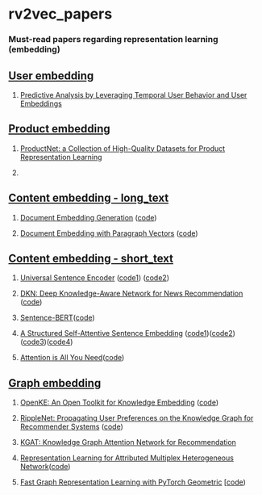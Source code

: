 # rv2vec_papers

### Must-read papers regarding representation learning (embedding)


## [User embedding](#content)

1. [Predictive Analysis by Leveraging Temporal User Behavior and
User Embeddings](http://ryanrossi.com/pubs/CIKM18-pred-analysis-user-embeddings.pdf)

## [Product embedding](#content)

1. [ProductNet: a Collection of High-Quality Datasets for Product
Representation Learning](https://arxiv.org/pdf/1904.09037.pdf)

1. 

## [Content embedding - long_text](#content)
1. [Document Embedding Generation](https://arxiv.org/pdf/1607.05368v1.pdf)
([code](https://github.com/jhlau/doc2vec))

1. [Document Embedding with Paragraph Vectors](https://arxiv.org/pdf/1507.07998v1.pdf)
([code](https://github.com/inejc/paragraph-vectors))

## [Content embedding - short_text](#content)

1. [Universal Sentence Encoder](https://arxiv.org/pdf/1803.11175v2.pdf)
([code1](https://github.com/facebookresearch/InferSent))
([code2](https://github.com/facebookresearch/SentEval))

1. [DKN: Deep Knowledge-Aware Network for News Recommendation](https://arxiv.org/pdf/1801.08284.pdf)
([code](https://github.com/hwwang55/DKN))

1. [Sentence-BERT](https://arxiv.org/pdf/1908.10084v1.pdf)([code](https://github.com/UKPLab/sentence-transformers))

1. [A Structured Self-Attentive Sentence Embedding](https://arxiv.org/pdf/1703.03130v1.pdf)
([code1](https://github.com/facebookresearch/pytext))([code2](https://github.com/prakashpandey9/Text-Classification-Pytorch))
([code3](https://github.com/dmlc/gluon-nlp))([code4](https://github.com/ExplorerFreda/Structured-Self-Attentive-Sentence-Embedding))

1. [Attention is All You Need](https://arxiv.org/pdf/1706.03762.pdf)([code](https://github.com/jadore801120/attention-is-all-you-need-pytorch))

## [Graph embedding](#content)

1. [OpenKE: An Open Toolkit for Knowledge Embedding](https://www.aclweb.org/anthology/D18-2024.pdf)
([code](https://github.com/thunlp/OpenKE))

1. [RippleNet: Propagating User Preferences on the Knowledge Graph for Recommender Systems](https://arxiv.org/pdf/1803.03467.pdf)
([code](https://github.com/hwwang55/RippleNet))

1. [KGAT: Knowledge Graph Attention Network for Recommendation](https://arxiv.org/pdf/1905.07854.pdf)

1. [Representation Learning for Attributed Multiplex
Heterogeneous Network](https://arxiv.org/pdf/1905.01669v2.pdf)([code](https://github.com/THUDM/GATNE))

1. [Fast Graph Representation Learning with PyTorch Geometric](https://arxiv.org/pdf/1903.02428v3.pdf)
[[code](https://github.com/rusty1s/pytorch_geometric))
